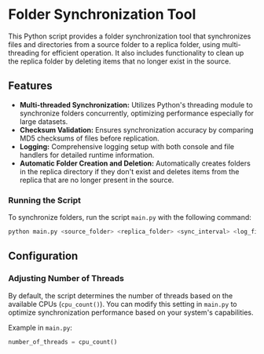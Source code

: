 # Folder Synchronization Tool

This Python script provides a folder synchronization tool that synchronizes files and directories from a source folder to a replica folder, using multi-threading for efficient operation. It also includes functionality to clean up the replica folder by deleting items that no longer exist in the source.

## Features

- **Multi-threaded Synchronization:** Utilizes Python's threading module to synchronize folders concurrently, optimizing performance especially for large datasets.
- **Checksum Validation:** Ensures synchronization accuracy by comparing MD5 checksums of files before replication.
- **Logging:** Comprehensive logging setup with both console and file handlers for detailed runtime information.
- **Automatic Folder Creation and Deletion:** Automatically creates folders in the replica directory if they don't exist and deletes items from the replica that are no longer present in the source.

### Running the Script

To synchronize folders, run the script `main.py` with the following command:

```bash
python main.py <source_folder> <replica_folder> <sync_interval> <log_file>
```

## Configuration

### Adjusting Number of Threads

By default, the script determines the number of threads based on the available CPUs (`cpu_count()`). You can modify this setting in `main.py` to optimize synchronization performance based on your system's capabilities.

Example in `main.py`:

```python
number_of_threads = cpu_count()
```